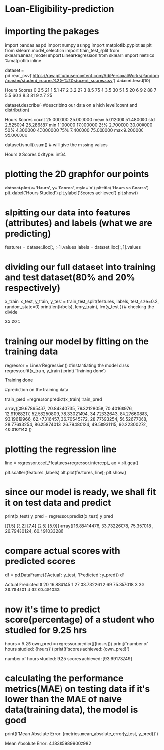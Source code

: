 # Loan-Eligibility-prediction
# importing the pakages

import pandas as pd
import numpy as npg
import matplotlib.pyplot as plt
from sklearn.model_selection import train_test_split
from sklearn.linear_model import LinearRegression
from sklearn import metrics
%matplotlib inline
     

dataset = pd.read_csv('https://raw.githubusercontent.com/AdiPersonalWorks/Random/master/student_scores%20-%20student_scores.csv')
dataset.head(10)
     
Hours	Scores
0	2.5	21
1	5.1	47
2	3.2	27
3	8.5	75
4	3.5	30
5	1.5	20
6	9.2	88
7	5.5	60
8	8.3	81
9	2.7	25

dataset.describe() #describing our data on a high level(count and distribution)
     
Hours	Scores
count	25.000000	25.000000
mean	5.012000	51.480000
std	2.525094	25.286887
min	1.100000	17.000000
25%	2.700000	30.000000
50%	4.800000	47.000000
75%	7.400000	75.000000
max	9.200000	95.000000

dataset.isnull().sum() # will give the missing values
     
Hours     0
Scores    0
dtype: int64

# plotting the 2D graphfor our points

dataset.plot(x='Hours', y='Scores', style='o')
plt.title('Hours vs Scores')
plt.xlabel('Hours Studied')
plt.ylabel('Scores achieved')
plt.show()
     


# slpitting our data into features (attributes) and labels (what we are predicting)

features = dataset.iloc[:, :-1].values
labels = dataset.iloc[:, 1].values
     

# dividing our full dataset into training and test dataset(80% and 20% respectively)

x_train ,x_test, y_train, y_test = train_test_split(features, labels, test_size=0.2, random_state=0)
print(len(labels), len(y_train), len(y_test )) # checking the divide
     
25 20 5

# training our model by fitting on the training data

regressor = LinearRegression() #instantiating the model class
regressor.fit(x_train, y_train )
print('Training done')
     
Training done

#prediction on the training data

train_pred =regressor.predict(x_train)
train_pred
     
array([39.67865467, 20.84840735, 79.32128059, 70.40168976, 12.91988217,
       52.56250809, 78.33021494, 34.72332643, 84.27660883, 93.19619966,
       62.47316457, 36.70545772, 28.77693254, 56.52677068, 28.77693254,
       86.25874013, 26.79480124, 49.58931115, 90.22300272, 46.6161142 ])

# plotting the regression line

line = regressor.coef_*features+regressor.intercept_
ax = plt.gca()

plt.scatter(features ,labels)
plt.plot(features, line);
plt.show()
     


# since our model is ready, we shall fit it on test data and predict

print(x_test)
y_pred = regressor.predict(x_test)
y_pred
     
[[1.5]
 [3.2]
 [7.4]
 [2.5]
 [5.9]]
array([16.88414476, 33.73226078, 75.357018  , 26.79480124, 60.49103328])

# compare actual scores with predicted scores

df = pd.DataFrame({'Actual': y_test, 'Predicted': y_pred})
df
     
Actual	Predicted
0	20	16.884145
1	27	33.732261
2	69	75.357018
3	30	26.794801
4	62	60.491033

# now it's time to predict score(percentage) of a student who studied for 9.25 hrs

hours = 9.25
own_pred = regressor.predict([[hours]])
print(f'number of hours studied: {hours}')
print(f'scores achieved: {own_pred}')
     
number of hours studied: 9.25
scores achieved: [93.69173249]

# calculating the performance metrics(MAE) on testing data if it's lower than the MAE of naive data(training data), the model is good

print(f'Mean Absolute Error: {metrics.mean_absolute_error(y_test, y_pred)}')
     
Mean Absolute Error: 4.183859899002982

